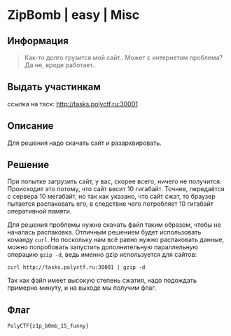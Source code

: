 # ZipBomb | easy | Misc

## Информация
> Как-то долго грузится мой сайт.. Может с интернетом проблема? Да не, вроде работает..

## Выдать участинкам
ссылка на таск: http://tasks.polyctf.ru:30001

## Описание
Для решения надо скачать сайт и разархвировать.

## Решение
При попытке загрузить сайт, у вас, скорее всего, ничего не получится. Происходит это потому, что сайт весит 10 гигабайт. Точнее, передаётся с сервера 10 мегабайт, но так как указано, что сайт сжат, то браузер пытается распаковать его, в следствие чего потребляет 10 гигабайт оперативной памяти.

Для решения проблемы нужно скачать файл таким образом, чтобы не началась распаковка. Отличным решением будет использовать команду `curl`. Но поскольку нам всё равно нужно распаковать данные, можно попробовать запустить дополнительную параллельную операцию `gzip -d`, ведь именно gzip используется для сайтов:

`curl http://tasks.polyctf.ru:30001 | gzip -d`

Так как файл имеет высокую степень сжатия, надо подождать примерно минуту, и на выходе мы получим флаг.

## Флаг
`PolyCTF{z1p_b0mb_15_funny}`
